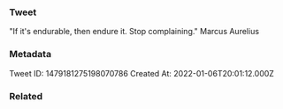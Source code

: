 ### Tweet
"If it's endurable, then endure it. Stop complaining." Marcus Aurelius

### Metadata
Tweet ID: 1479181275198070786
Created At: 2022-01-06T20:01:12.000Z

### Related

